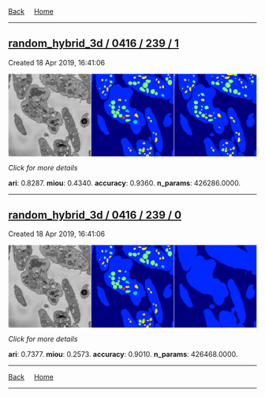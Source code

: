 
[Back](..)&nbsp;&nbsp;&nbsp;&nbsp;&nbsp;[Home](https://leapmanlab.github.io/snapshots)

---

<div class="summary"><a href="1"><h2>random_hybrid_3d / 0416 / 239 / 1</h2></a><p>Created 18 Apr 2019, 16:41:06
</p><a href="1"><img src="1/media/summary.png" align="center"></a><p>
<i>Click for more details</i>
</p></div>

**ari**: 0.8287. **miou**: 0.4340. **accuracy**: 0.9360. **n_params**: 426286.0000. 

---

<div class="summary"><a href="0"><h2>random_hybrid_3d / 0416 / 239 / 0</h2></a><p>Created 18 Apr 2019, 16:41:06
</p><a href="0"><img src="0/media/summary.png" align="center"></a><p>
<i>Click for more details</i>
</p></div>

**ari**: 0.7377. **miou**: 0.2573. **accuracy**: 0.9010. **n_params**: 426468.0000. 

---

[Back](..)&nbsp;&nbsp;&nbsp;&nbsp;&nbsp;[Home](https://leapmanlab.github.io/snapshots)

---